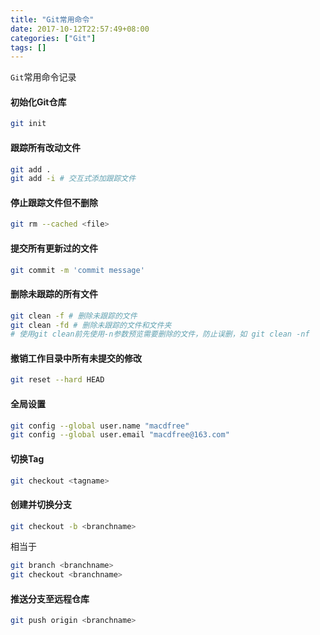 ```yaml
---
title: "Git常用命令"
date: 2017-10-12T22:57:49+08:00
categories: ["Git"]
tags: []
---
```


`Git`常用命令记录
<!--more-->

#### 初始化Git仓库

``` sh
git init
```

#### 跟踪所有改动文件

``` sh
git add .
git add -i # 交互式添加跟踪文件
```

#### 停止跟踪文件但不删除

``` sh
git rm --cached <file>
```

#### 提交所有更新过的文件

``` sh
git commit -m 'commit message'
```

#### 删除未跟踪的所有文件

``` sh
git clean -f # 删除未跟踪的文件
git clean -fd # 删除未跟踪的文件和文件夹
# 使用git clean前先使用-n参数预览需要删除的文件，防止误删，如 git clean -nf
```

#### 撤销工作目录中所有未提交的修改

``` sh
git reset --hard HEAD
```

#### 全局设置

``` sh
git config --global user.name "macdfree"
git config --global user.email "macdfree@163.com"
```

#### 切换Tag

``` sh
git checkout <tagname>
```

#### 创建并切换分支
``` sh
git checkout -b <branchname>
```
相当于
``` sh
git branch <branchname>
git checkout <branchname>
```

#### 推送分支至远程仓库
``` sh
git push origin <branchname>
```
